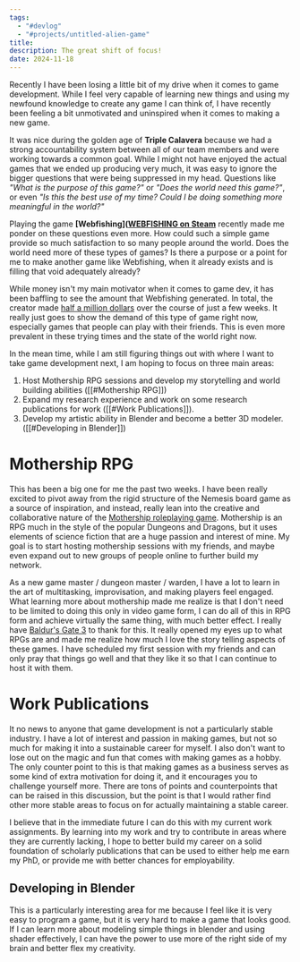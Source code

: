 ```yaml
---
tags:
  - "#devlog"
  - "#projects/untitled-alien-game"
title: 
description: The great shift of focus!
date: 2024-11-18
---
```

Recently I have been losing a little bit of my drive when it comes to game development. While I feel very capable of learning new things and using my newfound knowledge to create any game I can think of, I have recently been feeling a bit unmotivated and uninspired when it comes to making a new game.

It was nice during the golden age of **Triple Calavera** because we had a strong accountability system between all of our team members and were working towards a common goal. While I might not have enjoyed the actual games that we ended up producing very much, it was easy to ignore the bigger questions that were being suppressed in my head. Questions like *"What is the purpose of this game?"* or *"Does the world need this game?"*, or even *"Is this the best use of my time? Could I be doing something more meaningful in the world?"*

Playing the game **[Webfishing]([WEBFISHING on Steam](https://store.steampowered.com/app/3146520/WEBFISHING/)** recently made me ponder on these questions even more. How could such a simple game provide so much satisfaction to so many people around the world. Does the world need more of these types of games? Is there a purpose or a point for me to make another game like Webfishing, when it already exists and is filling that void adequately already?

While money isn't my main motivator when it comes to game dev, it has been baffling to see the amount that Webfishing generated. In total, the creator made [half a million dollars](https://steam-revenue-calculator.com/app/3146520/WEBFISHING/) over the course of just a few weeks. It really just goes to show the demand of this type of game right now, especially games that people can play with their friends. This is even more prevalent in these trying times and the state of the world right now.

In the mean time, while I am still figuring things out with where I want to take game development next, I am hoping to focus on three main areas:
1. Host Mothership RPG sessions and develop my storytelling and world building abilities ([[#Mothership RPG]])
2. Expand my research experience and work on some research publications for work ([[#Work Publications]]).
3. Develop my artistic ability in Blender and become a better 3D modeler. ([[#Developing in Blender]])



# Mothership RPG
This has been a big one for me the past two weeks. I have been really excited to pivot away from the rigid structure of the Nemesis board game as a source of inspiration, and instead, really lean into the creative and collaborative nature of the [Mothership roleplaying game](https://www.tuesdayknightgames.com/pages/mothership-rpg). Mothership is an RPG much in the style of the popular Dungeons and Dragons, but it uses elements of science fiction that are a huge passion and interest of mine. My goal is to start hosting mothership sessions with my friends, and maybe even expand out to new groups of people online to further build my network.

As a new game master / dungeon master / warden, I have a lot to learn in the art of multitasking, improvisation, and making players feel engaged. What learning more about mothership made me realize is that I don't need to be limited to doing this only in video game form, I can do all of this in RPG form and achieve virtually the same thing, with much better effect. I really have [Baldur's Gate 3]() to thank for this. It really opened my eyes up to what RPGs are and made me realize how much I love the story telling aspects of these games. I have scheduled my first session with my friends and can only pray that things go well and that they like it so that I can continue to host it with them.

# Work Publications
It no news to anyone that game development is not a particularly stable industry. I have a lot of interest and passion in making games, but not so much for making it into a sustainable career for myself. I also don't want to lose out on the magic and fun that comes with making games as a hobby. The only counter point to this is that making games as a business serves as some kind of extra motivation for doing it, and it encourages you to challenge yourself more. There are tons of points and counterpoints that can be raised in this discussion, but the point is that I would rather find other more stable areas to focus on for actually maintaining a stable career.

I believe that in the immediate future I can do this with my current work assignments. By learning into my work and try to contribute in areas where they are currently lacking, I hope to better build my career on a solid foundation of scholarly publications that can be used to either help me earn my PhD, or provide me with better chances for employability.

## Developing in Blender
This is a particularly interesting area for me because I feel like it is very easy to program a game, but it is very hard to make a game that looks good. If I can learn more about modeling simple things in blender and using shader effectively, I can have the power to use more of the right side of my brain and better flex my creativity.
